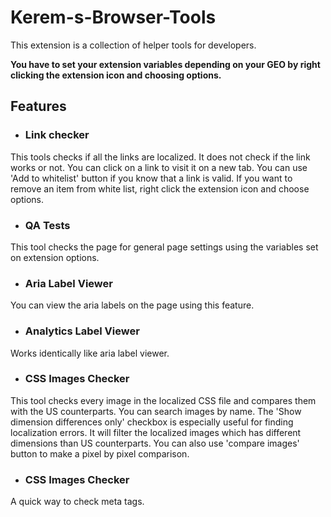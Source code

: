# Kerem-s-Browser-Tools

This extension is a collection of helper tools for developers.

**You have to set your extension variables depending on your GEO by right clicking the extension icon and choosing options.**



## Features

* ### Link checker

This tools checks if all the links are localized. It does not check if the link works or not. You can click on a link to visit it on a new tab. You can use 'Add to whitelist' button if you know that a link is valid. If you want to remove an item from white list, right click the extension icon and choose options.

* ### QA Tests

This tool checks the page for general page settings using the variables set on extension options.

* ### Aria Label Viewer

You can view the aria labels on the page using this feature.

* ### Analytics Label Viewer

Works identically like aria label viewer.

* ### CSS Images Checker

This tool checks every image in the localized CSS file and compares them with the US counterparts. You can search images by name. The 'Show dimension differences only' checkbox is especially useful for finding localization errors. It will filter the localized images which has different dimensions than US counterparts. You can also use 'compare images' button to make a pixel by pixel comparison.

* ### CSS Images Checker

A quick way to check meta tags.
